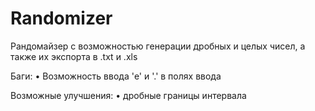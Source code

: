 # Randomizer
Рандомайзер с возможностью генерации дробных и целых чисел, а также их экспорта в .txt и .xls

Баги:
  • Возможность ввода 'e' и '.' в полях ввода
  
Возможные улучшения:
  • дробные границы интервала
